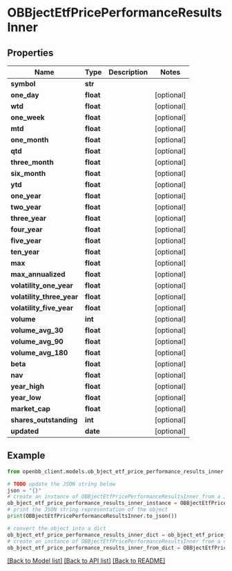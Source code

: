 # OBBjectEtfPricePerformanceResultsInner


## Properties

Name | Type | Description | Notes
------------ | ------------- | ------------- | -------------
**symbol** | **str** |  | 
**one_day** | **float** |  | [optional] 
**wtd** | **float** |  | [optional] 
**one_week** | **float** |  | [optional] 
**mtd** | **float** |  | [optional] 
**one_month** | **float** |  | [optional] 
**qtd** | **float** |  | [optional] 
**three_month** | **float** |  | [optional] 
**six_month** | **float** |  | [optional] 
**ytd** | **float** |  | [optional] 
**one_year** | **float** |  | [optional] 
**two_year** | **float** |  | [optional] 
**three_year** | **float** |  | [optional] 
**four_year** | **float** |  | [optional] 
**five_year** | **float** |  | [optional] 
**ten_year** | **float** |  | [optional] 
**max** | **float** |  | [optional] 
**max_annualized** | **float** |  | [optional] 
**volatility_one_year** | **float** |  | [optional] 
**volatility_three_year** | **float** |  | [optional] 
**volatility_five_year** | **float** |  | [optional] 
**volume** | **int** |  | [optional] 
**volume_avg_30** | **float** |  | [optional] 
**volume_avg_90** | **float** |  | [optional] 
**volume_avg_180** | **float** |  | [optional] 
**beta** | **float** |  | [optional] 
**nav** | **float** |  | [optional] 
**year_high** | **float** |  | [optional] 
**year_low** | **float** |  | [optional] 
**market_cap** | **float** |  | [optional] 
**shares_outstanding** | **int** |  | [optional] 
**updated** | **date** |  | [optional] 

## Example

```python
from openbb_client.models.ob_bject_etf_price_performance_results_inner import OBBjectEtfPricePerformanceResultsInner

# TODO update the JSON string below
json = "{}"
# create an instance of OBBjectEtfPricePerformanceResultsInner from a JSON string
ob_bject_etf_price_performance_results_inner_instance = OBBjectEtfPricePerformanceResultsInner.from_json(json)
# print the JSON string representation of the object
print(OBBjectEtfPricePerformanceResultsInner.to_json())

# convert the object into a dict
ob_bject_etf_price_performance_results_inner_dict = ob_bject_etf_price_performance_results_inner_instance.to_dict()
# create an instance of OBBjectEtfPricePerformanceResultsInner from a dict
ob_bject_etf_price_performance_results_inner_from_dict = OBBjectEtfPricePerformanceResultsInner.from_dict(ob_bject_etf_price_performance_results_inner_dict)
```
[[Back to Model list]](../README.md#documentation-for-models) [[Back to API list]](../README.md#documentation-for-api-endpoints) [[Back to README]](../README.md)



